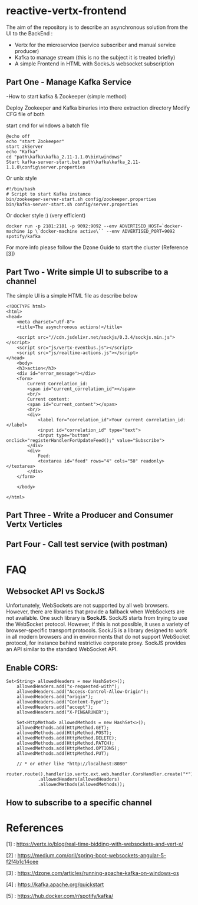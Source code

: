 # reactive-vertx-frontend

The aim of the repository is to describe an asynchronous solution from the UI to the BackEnd :
- Vertx for the microservice (service subscriber and manual service producer)
- Kafka to manage stream (this is no the subject it is treated briefly)
- A simple Frontend in HTML with SocksJs websocket subscription


## Part One - Manage Kafka Service

-How to start kafka & Zookeeper (simple method)

Deploy Zookeeper and Kafka binaries into there extraction directory
Modify CFG file of both

start cmd for windows a batch file

    @echo off
    echo "start Zookeeper"
    start zkServer
    echo "Kafka"
    cd "path\kafka\kafka_2.11-1.1.0\bin\windows" 
    Start kafka-server-start.bat path\kafka\kafka_2.11-1.1.0\config\server.properties


Or unix style

    #!/bin/bash
    # Script to start Kafka instance
    bin/zookeeper-server-start.sh config/zookeeper.properties
    bin/kafka-server-start.sh config/server.properties
    

Or docker style :) (very efficient)

    docker run -p 2181:2181 -p 9092:9092 --env ADVERTISED_HOST=`docker-machine ip \`docker-machine active\`` --env ADVERTISED_PORT=9092 spotify/kafka

For more info please follow the Dzone Guide to start the cluster (Reference [3])


## Part Two - Write simple UI to subscribe to a channel

The simple UI is a simple HTML file as describe below

    <!DOCTYPE html>
    <html>
    <head>
        <meta charset="utf-8">
        <title>The asynchronous actions!</title>

        <script src="//cdn.jsdelivr.net/sockjs/0.3.4/sockjs.min.js"></script>
        <script src="js/vertx-eventbus.js"></script>
        <script src="js/realtime-actions.js"></script>
    </head>
        <body>
        <h3>action</h3>
        <div id="error_message"></div>
        <form>
            Current Correlation_id:
            <span id="current_correlation_id"></span>
            <br/>
            Current content:
            <span id="current_content"></span>
            <br/>
            <div>
                <label for="correlation_id">Your current correlation_id:</label>
                <input id="correlation_id" type="text">
                <input type="button" onclick="registerHandlerForUpdateFeed();" value="Subscribe">
            </div>
            <div>
                Feed:
                <textarea id="feed" rows="4" cols="50" readonly></textarea>
            </div>
        </form>

        </body>

    </html>



## Part Three - Write a Producer and Consumer Vertx Verticles




## Part Four - Call test service (with postman)





# FAQ

## Websocket API vs SockJS

Unfortunately, WebSockets are not supported by all web browsers. However, there are libraries that provide a fallback when WebSockets are not available. One such library is **SockJS.** SockJS starts from trying to use the WebSocket protocol. However, if this is not possible, it uses a variety of browser-specific transport protocols. SockJS is a library designed to work in all modern browsers and in environments that do not support WebSocket protocol, for instance behind restrictive corporate proxy. SockJS provides an API similar to the standard WebSocket API.

## Enable CORS:

    Set<String> allowedHeaders = new HashSet<>();
        allowedHeaders.add("x-requested-with");
        allowedHeaders.add("Access-Control-Allow-Origin");
        allowedHeaders.add("origin");
        allowedHeaders.add("Content-Type");
        allowedHeaders.add("accept");
        allowedHeaders.add("X-PINGARUNER");

        Set<HttpMethod> allowedMethods = new HashSet<>();
        allowedMethods.add(HttpMethod.GET);
        allowedMethods.add(HttpMethod.POST);
        allowedMethods.add(HttpMethod.DELETE);
        allowedMethods.add(HttpMethod.PATCH);
        allowedMethods.add(HttpMethod.OPTIONS);
        allowedMethods.add(HttpMethod.PUT);

        // * or other like "http://localhost:8080"
        router.route().handler(io.vertx.ext.web.handler.CorsHandler.create("*")
                .allowedHeaders(allowedHeaders)
                .allowedMethods(allowedMethods));


## How to subscribe to a specific channel



# References

[1] : https://vertx.io/blog/real-time-bidding-with-websockets-and-vert-x/

[2] : https://medium.com/oril/spring-boot-websockets-angular-5-f2f4b1c14cee

[3] : https://dzone.com/articles/running-apache-kafka-on-windows-os

[4] : https://kafka.apache.org/quickstart

[5] : https://hub.docker.com/r/spotify/kafka/
